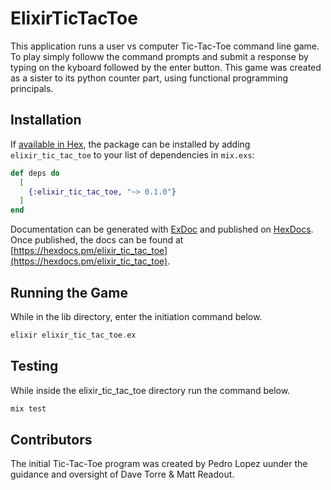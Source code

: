 # ElixirTicTacToe

This application runs a user vs computer Tic-Tac-Toe command line game. To play simply followw the command prompts and submit a response by typing on the kyboard followed by the enter button. This game was created as a sister to its python counter part, using functional programming principals. 

## Installation

If [available in Hex](https://hex.pm/docs/publish), the package can be installed
by adding `elixir_tic_tac_toe` to your list of dependencies in `mix.exs`:

```elixir
def deps do
  [
    {:elixir_tic_tac_toe, "~> 0.1.0"}
  ]
end
```

Documentation can be generated with [ExDoc](https://github.com/elixir-lang/ex_doc)
and published on [HexDocs](https://hexdocs.pm). Once published, the docs can
be found at [https://hexdocs.pm/elixir_tic_tac_toe](https://hexdocs.pm/elixir_tic_tac_toe).

## Running the Game
While in the lib directory, enter the initiation command below.

```elixir
elixir elixir_tic_tac_toe.ex
```

## Testing
While inside the elixir_tic_tac_toe directory run the command below.

```elixir
mix test
```

## Contributors

The initial Tic-Tac-Toe program was created by Pedro Lopez uunder the guidance and oversight of Dave Torre & Matt Readout. 
